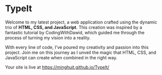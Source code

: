 # TypeIt

Welcome to my latest project, a web application crafted using the dynamic trio of **HTML, CSS, and JavaScript**. This creation was inspired by a fantastic tutorial by CodingWithDawid, which guided me through the process of turning my vision into a reality. 

With every line of code, I've poured my creativity and passion into this project. Join me on this journey as I unveil the magic that HTML, CSS, and JavaScript can create when combined in the right way.

Your site is live at https://minghuit.github.io/TypeIt/
